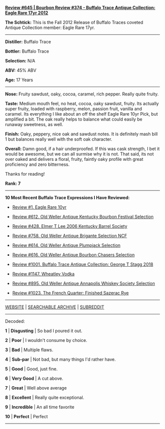 
[**Review #645 | Bourbon Review #374 - Buffalo Trace Antique Collection: Eagle Rare 17yr 2012**]( https://t8ke.review/review-645-eagle-rare-17yr-2012/)

**The Schtick:** This is the Fall 2012 Release of Buffalo Traces coveted Antique Collection member: Eagle Rare 17yr. 

-----

**Distiller:** Buffalo Trace

**Bottler:** Buffalo Trace

**Selection:** N/A

**ABV:**  45% ABV

**Age:** 17 Years 

-----

**Nose:**   Fruity sawdust, oaky, cocoa, caramel, rich pepper. Really quite fruity. 

**Taste:** Medium mouth feel, no heat, cocoa, oaky sawdust, fruity. Its actually super fruity, loaded with raspberry, melon, passion fruit, vanilla and caramel. Its everything I like about an off the shelf Eagle Rare 10yr Pick, but amplified a bit. The oak really helps to balance what could easily be runaway sweetness, as well. 

**Finish:** Oaky, peppery, nice oak and sawdust notes. It is definitely mash bill 1 but balances really well with the soft oak character.

**Overall:** Damn good, if a hair underproofed. If this was cask strength, I bet it would be awesome, but we can all surmise why it is not. That said, its not over oaked and delivers a floral, fruity, faintly oaky profile with great proficiency and zero bitterness. 

Thanks for reading!

**Rank: 7**

----- 

**10 Most Recent Buffalo Trace Expressions I Have Reviewed:** 

- [Review #1. Eagle Rare 10yr]( https://t8ke.review) 

- [Review #612. Old Weller Antique Kentucky Bourbon Festival Selection]( https://t8ke.review/review-612-old-weller-antique-kentucky-bourbon-festival/) 

- [Review #428. Elmer T Lee 2006 Kentucky Barrel Society]( https://t8ke.review/review-428-elmer-t-lee-2006/) 

- [Review #758. Old Weller Antique Brigante Selection NCF]( https://t8ke.review/review-758-old-weller-antique-ncf-brigante-selection/) 

- [Review #614. Old Weller Antique Plumpjack Selection]( https://t8ke.review/review-614-old-weller-antique-plumpjack-ncf/) 

- [Review #616. Old Weller Antique Bourbon Chasers Selection]( https://t8ke.review/review-616-old-weller-antique-bourbon-chasers/) 

- [Review #1001. Buffalo Trace Antique Collection: George T Stagg 2018]( https://t8ke.review/review-1001-buffalo-trace-antique-collection-2018-george-t-stagg-2018/) 

- [Review #1147. Wheatley Vodka]( https://t8ke.review/review-1147-wheatley-vodka/) 

- [Review #895. Old Weller Antique Annapolis Whiskey Society Selection]( https://t8ke.review/review-895-old-weller-antique-ncf-annapolis-whisky-society-selection/) 

- [Review #1023. The French Quarter: Finished Sazerac Rye]( https://t8ke.review/review-1023-the-french-quarter-finished-sazerac-rye/) 

-----

[WEBSITE](https://t8ke.review) | [SEARCHABLE ARCHIVE](https://t8ke.review/review-archive/) | [SUBREDDIT](https://reddit.com/r/t8kereviews)

-----

Decoded:

**1** | **Disgusting** | So bad I poured it out.

**2** | **Poor** | I wouldn't consume by choice.

**3** | **Bad** | Multiple flaws.

**4** | **Sub-par** | Not bad, but many things I'd rather have.

**5** | **Good** | Good, just fine.

**6** | **Very Good** | A cut above.

**7** | **Great** | Well above average

**8** | **Excellent** | Really quite exceptional.

**9** | **Incredible** | An all time favorite

**10** | **Perfect** | Perfect

----

